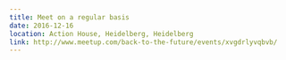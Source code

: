 ```yaml
---
title: Meet on a regular basis
date: 2016-12-16
location: Action House, Heidelberg, Heidelberg
link: http://www.meetup.com/back-to-the-future/events/xvgdrlyvqbvb/
---
```

